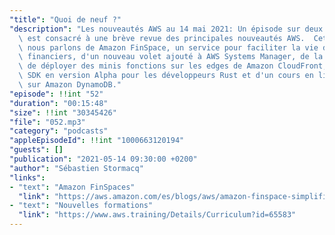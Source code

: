 ```yaml
---
"title": "Quoi de neuf ?"
"description": "Les nouveautés AWS au 14 mai 2021: Un épisode sur deux du podcast\
  \ est consacré à une brève revue des principales nouveautés AWS.  Cette semaine,\
  \ nous parlons de Amazon FinSpace, un service pour faciliter la vie des analystes\
  \ financiers, d'un nouveau volet ajouté à AWS Systems Manager, de la possibilité\
  \ de déployer des minis fonctions sur les edges de Amazon CloudFront, d'un nouveau\
  \ SDK en version Alpha pour les développeurs Rust et d'un cours en ligne et gratuit\
  \ sur Amazon DynamoDB."
"episode": !!int "52"
"duration": "00:15:48"
"size": !!int "30345426"
"file": "052.mp3"
"category": "podcasts"
"appleEpisodeId": !!int "1000663120194"
"guests": []
"publication": "2021-05-14 09:30:00 +0200"
"author": "Sébastien Stormacq"
"links":
- "text": "Amazon FinSpaces"
  "link": "https://aws.amazon.com/es/blogs/aws/amazon-finspace-simplifies-data-management-and-analytics-for-financial-services/"
- "text": "Nouvelles formations"
  "link": "https://www.aws.training/Details/Curriculum?id=65583"
---
```

